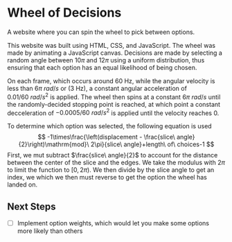# Wheel of Decisions
A website where you can spin the wheel to pick between options.

This website was built using HTML, CSS, and JavaScript. The wheel was made by animating a JavaScript canvas. Decisions are made by selecting a random angle between $10\pi$ and $12\pi$ using a uniform distribution, thus ensuring that each option has an equal likelihood of being chosen.

On each frame, which occurs around 60 Hz, while the angular velocity is less than $6\pi \ rad/s$ or (3 Hz), a constant angular acceleration of $0.01/60\ rad/s^2$ is applied. The wheel then spins at a constant $6\pi\ rad/s$ until the randomly-decided stopping point is reached, at which point a constant decceleration of $-0.0005/60\ rad/s^2$ is applied until the velocity reaches 0.

To determine which option was selected, the following equation is used
$$ -1\times\frac{\left(displacement - \frac{slice\ angle}{2}\right)\mathrm{mod}\ 2\pi}{slice\ angle}+length\ of\ choices-1 $$
First, we mut subtract $\frac{slice\ angle}{2}$ to account for the distance between the center of the slice and the edges. We take the modulus with $2\pi$ to limit the function to $[0, 2\pi)$. We then divide by the slice angle to get an index, we which we then must reverse to get the option the wheel has landed on.
## Next Steps
- [ ] Implement option weights, which would let you make some options more likely than others